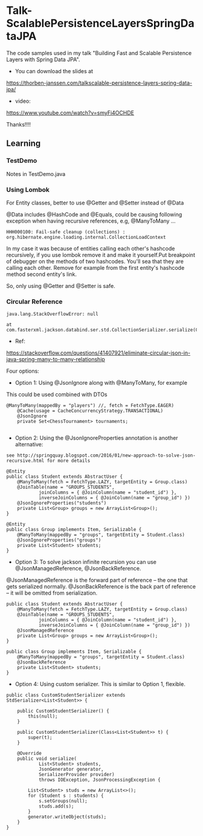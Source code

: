# Talk-ScalablePersistenceLayersSpringDataJPA

The code samples used in my talk "Building Fast and Scalable Persistence Layers with Spring Data JPA".

- You can download the slides at 

https://thorben-janssen.com/talkscalable-persistence-layers-spring-data-jpa/

- video:

https://www.youtube.com/watch?v=smyFi4OCHDE

Thanks!!!!

## Learning

### TestDemo

Notes in TestDemo.java

### Using Lombok

For Entity classes, better to use @Getter and @Setter instead of @Data

@Data includes @HashCode and @Equals, could be causing following exception when having recursive references, e.g, @ManyToMany ...

```
HHH000100: Fail-safe cleanup (collections) : org.hibernate.engine.loading.internal.CollectionLoadContext
```

In my case it was because of entities calling each other's hashcode recursively, if you use lombok remove it and make it yourself.Put breakpoint of debugger on the methods of two hashcodes. You'll sea that they are calling each other. Remove for example from the first entity's hashcode method second entity's link.

So, only using @Getter and @Setter is safe.

### Circular Reference

```
java.lang.StackOverflowError: null

at com.fasterxml.jackson.databind.ser.std.CollectionSerializer.serialize(CollectionSerializer.java:107)
```

- Ref:

https://stackoverflow.com/questions/41407921/eliminate-circular-json-in-java-spring-many-to-many-relationship



Four options:

- Option 1: Using @JsonIgnore along with @ManyToMany, for example

This could be used combined with DTOs

```
@ManyToMany(mappedBy = "players") //, fetch = FetchType.EAGER)
    @Cache(usage = CacheConcurrencyStrategy.TRANSACTIONAL)
    @JsonIgnore
    private Set<ChessTournament> tournaments;
    
```

- Option 2: Using the @JsonIgnoreProperties annotation is another alternative:

```
see http://springquay.blogspot.com/2016/01/new-approach-to-solve-json-recursive.html for more details

@Entity
public class Student extends AbstractUser {
    @ManyToMany(fetch = FetchType.LAZY, targetEntity = Group.class)
    @JoinTable(name = "GROUPS_STUDENTS",
            joinColumns = { @JoinColumn(name = "student_id") },
            inverseJoinColumns = { @JoinColumn(name = "group_id") })
    @JsonIgnoreProperties("students")
    private List<Group> groups = new ArrayList<Group>();
}

@Entity
public class Group implements Item, Serializable {
    @ManyToMany(mappedBy = "groups", targetEntity = Student.class)
    @JsonIgnoreProperties("groups")
    private List<Student> students;
}

```


- Option 3: To solve jackson infinite recursion you can use @JsonManagedReference, @JsonBackReference.

@JsonManagedReference is the forward part of reference – the one that gets serialized normally.
@JsonBackReference is the back part of reference – it will be omitted from serialization.

```
public class Student extends AbstractUser {
    @ManyToMany(fetch = FetchType.LAZY, targetEntity = Group.class)
    @JoinTable(name = "GROUPS_STUDENTS",
            joinColumns = { @JoinColumn(name = "student_id") },
            inverseJoinColumns = { @JoinColumn(name = "group_id") })
    @JsonManagedReference
    private List<Group> groups = new ArrayList<Group>();
}

public class Group implements Item, Serializable {
    @ManyToMany(mappedBy = "groups", targetEntity = Student.class)
    @JsonBackReference
    private List<Student> students;
}
```

- Option 4: Using custom serializer. This is similar to Option 1, flexible.

```
public class CustomStudentSerializer extends StdSerializer<List<Student>> {

    public CustomStudentSerializer() {
        this(null);
    }

    public CustomStudentSerializer(Class<List<Student>> t) {
        super(t);
    }

    @Override
    public void serialize(
            List<Student> students,
            JsonGenerator generator,
            SerializerProvider provider)
            throws IOException, JsonProcessingException {

        List<Student> studs = new ArrayList<>();
        for (Student s : students) {
            s.setGroups(null);
            studs.add(s);
        }
        generator.writeObject(studs);
    }
}
```
